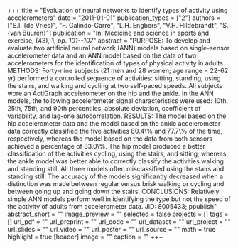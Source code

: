 +++
title = "Evaluation of neural networks to identify types of activity using accelerometers"
date = "2011-01-01"
publication_types = ["2"]
authors = ["S.I. {de Vries}", "F. Galindo-Garre", "L.H. Engbers", "V.H. Hildebrandt", "S. {van Buuren}"]
publication = "In: Medicine and science in sports and exercise, (43), 1, _pp. 101--107_"
abstract = "PURPOSE: To develop and evaluate two artificial neural network (ANN) models based on single-sensor accelerometer data and an ANN model based on the data of two accelerometers for the identification of types of physical activity in adults. METHODS: Forty-nine subjects (21 men and 28 women; age range = 22-62 yr) performed a controlled sequence of activities: sitting, standing, using the stairs, and walking and cycling at two self-paced speeds. All subjects wore an ActiGraph accelerometer on the hip and the ankle. In the ANN models, the following accelerometer signal characteristics were used: 10th, 25th, 75th, and 90th percentiles, absolute deviation, coefficient of variability, and lag-one autocorrelation. RESULTS: The model based on the hip accelerometer data and the model based on the ankle accelerometer data correctly classified the five activities 80.4\\% and 77.7\\% of the time, respectively, whereas the model based on the data from both sensors achieved a percentage of 83.0\\%. The hip model produced a better classification of the activities cycling, using the stairs, and sitting, whereas the ankle model was better able to correctly classify the activities walking and standing still. All three models often misclassified using the stairs and standing still. The accuracy of the models significantly decreased when a distinction was made between regular versus brisk walking or cycling and between going up and going down the stairs. CONCLUSIONS: Relatively simple ANN models perform well in identifying the type but not the speed of the activity of adults from accelerometer data. JID: 8005433; ppublish"
abstract_short = ""
image_preview = ""
selected = false
projects = []
tags = []
url_pdf = ""
url_preprint = ""
url_code = ""
url_dataset = ""
url_project = ""
url_slides = ""
url_video = ""
url_poster = ""
url_source = ""
math = true
highlight = true
[header]
image = ""
caption = ""
+++

